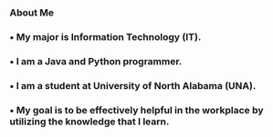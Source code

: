 ### About Me
### • My major is Information Technology (IT).
### • I am a Java and Python programmer.
### • I am a student at University of North Alabama (UNA).
### • My goal is to be effectively helpful in the workplace by utilizing the knowledge that I learn.

<!--
**AnnaShannon2002/AnnaShannon2002** is a ✨ _special_ ✨ repository because its `README.md` (this file) appears on your GitHub profile.

Here are some ideas to get you started:

- 🔭 I’m currently working on ...
- 🌱 I’m currently learning ...
- 👯 I’m looking to collaborate on ...
- 🤔 I’m looking for help with ...
- 💬 Ask me about ...
- 📫 How to reach me: ...
- 😄 Pronouns: ...
- ⚡ Fun fact: ...
-->
